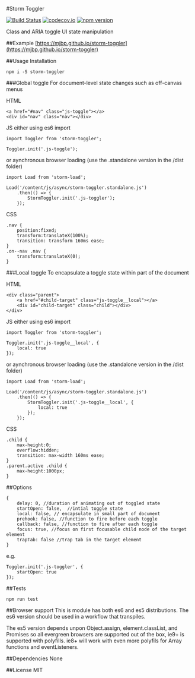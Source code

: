 #Storm Toggler

[![Build Status](https://travis-ci.org/mjbp/storm-toggler.svg?branch=master)](https://travis-ci.org/mjbp/storm-toggler)
[![codecov.io](http://codecov.io/github/mjbp/storm-toggler/coverage.svg?branch=master)](http://codecov.io/github/mjbp/storm-toggler?branch=master)
[![npm version](https://badge.fury.io/js/storm-toggler.svg)](https://badge.fury.io/js/storm-toggler)

Class and ARIA toggle UI state manipulation

##Example
[https://mjbp.github.io/storm-toggler](https://mjbp.github.io/storm-toggler)

##Usage
Installation
```
npm i -S storm-toggler
```

###Global toggle
For document-level state changes such as off-canvas menus

HTML
```
<a href="#nav" class="js-toggle"></a>
<div id="nav" class="nav"></div>
```
JS
either using es6 import
```
import Toggler from 'storm-toggler';

Toggler.init('.js-toggle');
```
or aynchronous browser loading (use the .standalone version in the /dist folder)
```
import Load from 'storm-load';

Load('/content/js/async/storm-toggler.standalone.js')
    .then(() => {
        StormToggler.init('.js-toggler');
    });
```
CSS
```
.nav {
    position:fixed;
    transform:translateX(100%);
    transition: transform 160ms ease;
}
.on--nav .nav {
    transform:translateX(0);
}
```

###Local toggle
To encapsulate a toggle state within part of the document

HTML
```
<div class="parent">
    <a href="#child-target" class="js-toggle__local"></a>
    <div id="child-target" class="child"></div>
</div>
```
JS
either using es6 import
```
import Toggler from 'storm-toggler';

Toggler.init('.js-toggle__local', {
    local: true
});
```
or aynchronous browser loading (use the .standalone version in the /dist folder)
```
import Load from 'storm-load';

Load('/content/js/async/storm-toggler.standalone.js')
    .then(() => {
        StormToggler.init('.js-toggle__local', {
            local: true
        });
    });
```
CSS
```
.child {
    max-height:0;
    overflow:hidden;
    transition: max-width 160ms ease;
}
.parent.active .child {
    max-height:1000px;
}
```

##Options
```
{
	delay: 0, //duration of animating out of toggled state
	startOpen: false,  //intial toggle state
	local: false, // encapsulate in small part of document
	prehook: false, //function to fire before each toggle
	callback: false, //function to fire after each toggle
	focus: true, //focus on first focusable child node of the target element
	trapTab: false //trap tab in the target element
}
```
e.g.
```
Toggler.init('.js-toggler', {
    startOpen: true
});
```

##Tests
```
npm run test
```

##Browser support
This is module has both es6 and es5 distributions. The es6 version should be used in a workflow that transpiles.

The es5 version depends unpon Object.assign, element.classList, and Promises so all evergreen browsers are supported out of the box, ie9+ is supported with polyfills. ie8+ will work with even more polyfils for Array functions and eventListeners.

##Dependencies
None

##License
MIT
